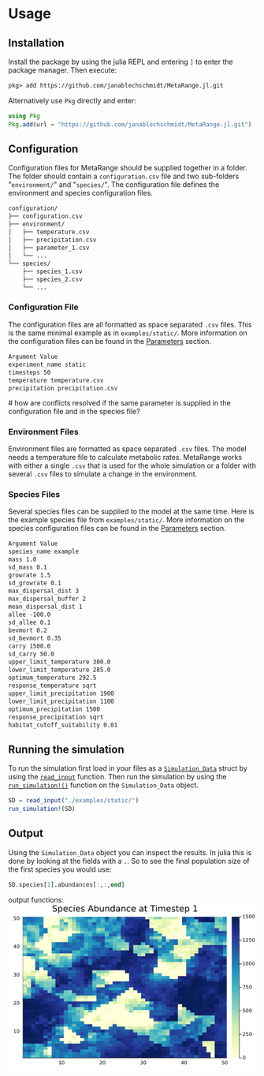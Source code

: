# Usage

## Installation

Install the package by using the julia REPL and entering `]` to enter the package manager.
Then execute:  

```txt
pkg> add https://github.com/janablechschmidt/MetaRange.jl.git
```

Alternatively use `Pkg` directly and enter:

```julia
using Pkg
Pkg.add(url = "https://github.com/janablechschmidt/MetaRange.jl.git")
```

## Configuration

Configuration files for MetaRange should be supplied together in a folder.
The folder should contain a `configuration.csv` file and two sub-folders "`environment/`" and "`species/`". The configuration file defines the environment and species configuration files.

```text
configuration/
├── configuration.csv
├── environment/
│   ├── temperature.csv
│   ├── precipitation.csv
│   ├── parameter_1.csv
│   └── ...
└── species/
    ├── species_1.csv
    ├── species_2.csv
    └── ...
```

### Configuration File

The configuration files are all formatted as space separated `.csv` files. This is the same minimal example as in
`examples/static/`. More information on the configuration files can be found in the [Parameters](@ref) section.  

```text
Argument Value
experiment_name static
timesteps 50
temperature temperature.csv
precipitation precipitation.csv
```

\# how are conflicts resolved if the same parameter is supplied in the configuration file and in the species file?

### Environment Files

Environment files are formatted as space separated `.csv` files. The model needs a temperature file to calculate metabolic rates. MetaRange works with either a single `.csv` that is used for the whole simulation or a folder with several `.csv` files to simulate a change in the environment.  

### Species Files

Several species files can be supplied to the model at the same time. Here is the example species file from `examples/static/`. More information on the species configuration files can be found in the [Parameters](@ref) section.

```text
Argument Value
species_name example
mass 1.0
sd_mass 0.1
growrate 1.5
sd_growrate 0.1
max_dispersal_dist 3
max_dispersal_buffer 2
mean_dispersal_dist 1
allee -100.0
sd_allee 0.1
bevmort 0.2
sd_bevmort 0.35
carry 1500.0
sd_carry 50.0
upper_limit_temperature 300.0
lower_limit_temperature 285.0
optimum_temperature 292.5
response_temperature sqrt
upper_limit_precipitation 1900
lower_limit_precipitation 1100
optimum_precipitation 1500
response_precipitation sqrt
habitat_cutoff_suitability 0.01
```

## Running the simulation

To run the simulation first load in your files as a [`Simulation_Data`](@ref) struct by using the [`read_input`](@ref)
function. Then run the simulation by using the [`run_simulation!()`](@ref) function on the `Simulation_Data` object.  

```julia
SD = read_input("./examples/static/")
run_simulation!(SD)
```

## Output

Using the `Simulation_Data` object you can inspect the results.
In julia this is done by looking at the fields with a `.`. So to see the final population size of the first species you would use:

```julia
SD.species[1].abundances[:,:,end]
```

output functions:  
![abundance static](./img/static_abundance.gif)  
